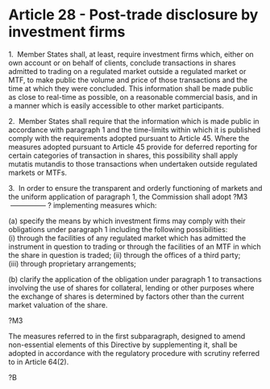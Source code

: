 # Article 28 - Post-trade disclosure by investment firms


1.  Member States shall, at least, require investment firms which, either on own account or on behalf of clients, conclude transactions in shares admitted to trading on a regulated market outside a regulated market or MTF, to make public the volume and price of those transactions and the time at which they were concluded. This information shall be made public as close to real-time as possible, on a reasonable commercial basis, and in a manner which is easily accessible to other market participants.

2.  Member States shall require that the information which is made public in accordance with paragraph 1 and the time-limits within which it is published comply with the requirements adopted pursuant to Article 45. Where the measures adopted pursuant to Article 45 provide for deferred reporting for certain categories of transaction in shares, this possibility shall apply mutatis mutandis to those transactions when undertaken outside regulated markets or MTFs.

3.  In order to ensure the transparent and orderly functioning of markets and the uniform application of paragraph 1, the Commission shall adopt ?M3  ————— ? implementing measures which:

(a) specify the means by which investment firms may comply with their obligations under paragraph 1 including the following possibilities: (i) through the facilities of any regulated market which has admitted the instrument in question to trading or through the facilities of an MTF in which the share in question is traded; (ii) through the offices of a third party; (iii) through proprietary arrangements;

(b) clarify the application of the obligation under paragraph 1 to transactions involving the use of shares for collateral, lending or other purposes where the exchange of shares is determined by factors other than the current market valuation of the share.

?M3

The measures referred to in the first subparagraph, designed to amend non-essential elements of this Directive by supplementing it, shall be adopted in accordance with the regulatory procedure with scrutiny referred to in Article 64(2).

?B
